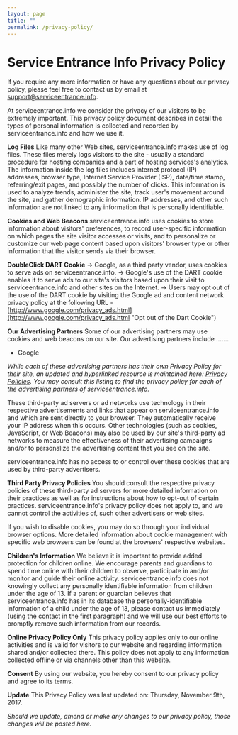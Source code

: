 ```yaml
---
layout: page
title: ""
permalink: /privacy-policy/
---
```


# Service Entrance Info Privacy Policy

If you require any more information or have any questions about our privacy policy, please feel free to contact us by email at [support@serviceentrance.info](mailto:support@serviceentrance.info).

At serviceentrance.info we consider the privacy of our visitors to be extremely important. This privacy policy document describes in detail the types of personal information is collected and recorded by serviceentrance.info and how we use it.

**Log Files**
Like many other Web sites, serviceentrance.info makes use of log files. These files merely logs visitors to the site - usually a standard procedure for hosting companies and a part of hosting services's analytics. The information inside the log files includes internet protocol (IP) addresses, browser type, Internet Service Provider (ISP), date/time stamp, referring/exit pages, and possibly the number of clicks. This information is used to analyze trends, administer the site, track user's movement around the site, and gather demographic information. IP addresses, and other such information are not linked to any information that is personally identifiable.

**Cookies and Web Beacons**
serviceentrance.info uses cookies to store information about visitors' preferences, to record user-specific information on which pages the site visitor accesses or visits, and to personalize or customize our web page content based upon visitors' browser type or other information that the visitor sends via their browser.

**DoubleClick DART Cookie**
→ Google, as a third party vendor, uses cookies to serve ads on serviceentrance.info.
→ Google's use of the DART cookie enables it to serve ads to our site's visitors based upon their visit to serviceentrance.info and other sites on the Internet.
→ Users may opt out of the use of the DART cookie by visiting the Google ad and content network privacy policy at the following URL - [http://www.google.com/privacy_ads.html](http://www.google.com/privacy_ads.html "Opt out of the Dart Cookie")

**Our Advertising Partners**
Some of our advertising partners may use cookies and web beacons on our site. Our advertising partners include .......

*   Google

_While each of these advertising partners has their own Privacy Policy for their site, an updated and hyperlinked resource is maintained here: [Privacy Policies](http://www.privacypolicyonline.com/privacy-policies).
You may consult this listing to find the privacy policy for each of the advertising partners of serviceentrance.info._

These third-party ad servers or ad networks use technology in their respective advertisements and links that appear on serviceentrance.info and which are sent directly to your browser. They automatically receive your IP address when this occurs. Other technologies (such as cookies, JavaScript, or Web Beacons) may also be used by our site's third-party ad networks to measure the effectiveness of their advertising campaigns and/or to personalize the advertising content that you see on the site.

serviceentrance.info has no access to or control over these cookies that are used by third-party advertisers.

**Third Party Privacy Policies**
You should consult the respective privacy policies of these third-party ad servers for more detailed information on their practices as well as for instructions about how to opt-out of certain practices. serviceentrance.info's privacy policy does not apply to, and we cannot control the activities of, such other advertisers or web sites.

If you wish to disable cookies, you may do so through your individual browser options. More detailed information about cookie management with specific web browsers can be found at the browsers' respective websites.

**Children's Information**
We believe it is important to provide added protection for children online. We encourage parents and guardians to spend time online with their children to observe, participate in and/or monitor and guide their online activity. serviceentrance.info does not knowingly collect any personally identifiable information from children under the age of 13\. If a parent or guardian believes that serviceentrance.info has in its database the personally-identifiable information of a child under the age of 13, please contact us immediately (using the contact in the first paragraph) and we will use our best efforts to promptly remove such information from our records.

**Online Privacy Policy Only**
This privacy policy applies only to our online activities and is valid for visitors to our website and regarding information shared and/or collected there. This policy does not apply to any information collected offline or via channels other than this website.

**Consent**
By using our website, you hereby consent to our privacy policy and agree to its terms.

**Update**
This Privacy Policy was last updated on: Thursday, November 9th, 2017.

_Should we update, amend or make any changes to our privacy policy, those changes will be posted here._
